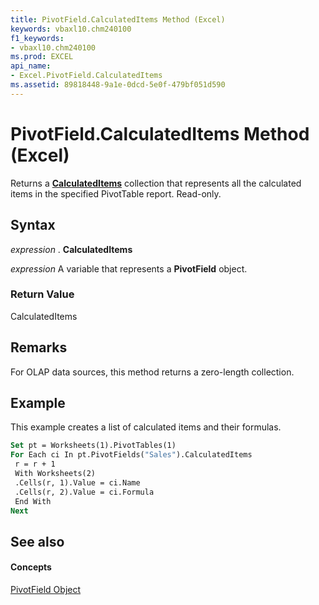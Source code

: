 ```yaml
---
title: PivotField.CalculatedItems Method (Excel)
keywords: vbaxl10.chm240100
f1_keywords:
- vbaxl10.chm240100
ms.prod: EXCEL
api_name:
- Excel.PivotField.CalculatedItems
ms.assetid: 89818448-9a1e-0dcd-5e0f-479bf051d590
---
```



# PivotField.CalculatedItems Method (Excel)

Returns a  **[CalculatedItems](calculateditems-object-excel.md)** collection that represents all the calculated items in the specified PivotTable report. Read-only.


## Syntax

 _expression_ . **CalculatedItems**

 _expression_ A variable that represents a **PivotField** object.


### Return Value

CalculatedItems


## Remarks

For OLAP data sources, this method returns a zero-length collection.


## Example

This example creates a list of calculated items and their formulas.


```vb
Set pt = Worksheets(1).PivotTables(1) 
For Each ci In pt.PivotFields("Sales").CalculatedItems 
 r = r + 1 
 With Worksheets(2) 
 .Cells(r, 1).Value = ci.Name 
 .Cells(r, 2).Value = ci.Formula 
 End With 
Next
```


## See also


#### Concepts


[PivotField Object](pivotfield-object-excel.md)


